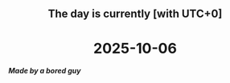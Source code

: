<h2 align=center>The day is currently [with UTC+0]</h2>
<h1 align=center><!--TIME BEGIN-->2025-10-06<!--TIME END--></h1>
<h5>Made by a bored guy</h5>

